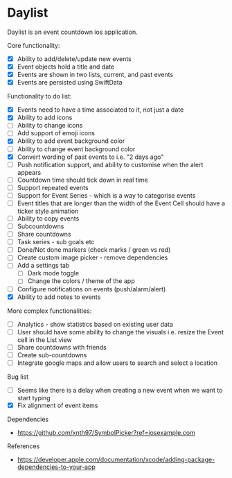 #  Daylist

Daylist is an event countdown ios application.

Core functionality:

- [x] Ability to add/delete/update new events
- [x] Event objects hold a title and date
- [x] Events are shown in two lists, current, and past events
- [x] Events are persisted using SwiftData

Functionality to do list:

- [x] Events need to have a time associated to it, not just a date
- [x] Ability to add icons
- [ ] Ability to change icons
- [ ] Add support of emoji icons
- [x] Ability to add event background color
- [ ] Ability to change event background color
- [x] Convert wording of past events to i.e. "2 days ago"
- [ ] Push notification support, and ability to customise when the alert appears
- [ ] Countdown time should tick down in real time
- [ ] Support repeated events
- [ ] Support for Event Series - which is a way to categorise events
- [ ] Event titles that are longer than the width of the Event Cell should have a ticker style animation
- [ ] Ability to copy events
- [ ] Subcountdowns
- [ ] Share countdowns
- [ ] Task series - sub goals etc
- [ ] Done/Not done markers (check marks / green vs red)
- [ ] Create custom image picker - remove dependencies
- [ ] Add a settings tab
    - [ ] Dark mode toggle
    - [ ] Change the colors / theme of the app
- [ ] Configure notifications on events (push/alarm/alert)
- [x] Ability to add notes to events

More complex functionalities:

- [ ] Analytics - show statistics based on existing user data
- [ ] User should have some ability to change the visuals i.e. resize the Event cell in the List view
- [ ] Share countdowns with friends
- [ ] Create sub-countdowns
- [ ] Integrate google maps and allow users to search and select a location

Bug list

- [ ] Seems like there is a delay when creating a new event when we want to start typing
- [x] Fix alignment of event items

Dependencies

- https://github.com/xnth97/SymbolPicker?ref=iosexample.com

References

- https://developer.apple.com/documentation/xcode/adding-package-dependencies-to-your-app
